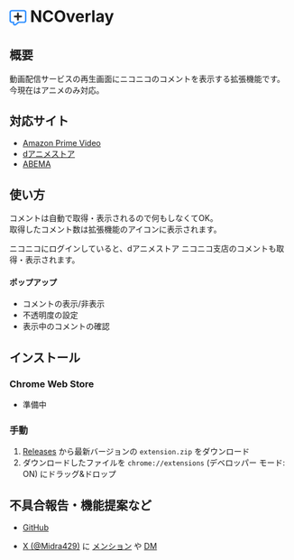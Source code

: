 # <sub><img src="assets/icon.png" width="30px" height="30px"></sub> NCOverlay

<!-- [<img src="assets/badges/chrome.png" height="60px">](https://chrome.google.com/webstore/detail/) -->

## 概要

動画配信サービスの再生画面にニコニコのコメントを表示する拡張機能です。<br>
今現在はアニメのみ対応。

## 対応サイト
- [Amazon Prime Video](https://www.amazon.co.jp/gp/video/storefront/)
- [dアニメストア](https://animestore.docomo.ne.jp/animestore/)
- [ABEMA](https://abema.tv/video/genre/animation)

## 使い方
コメントは自動で取得・表示されるので何もしなくてOK。<br>
取得したコメント数は拡張機能のアイコンに表示されます。<br>

ニコニコにログインしていると、dアニメストア ニコニコ支店のコメントも取得・表示されます。

#### ポップアップ
- コメントの表示/非表示
- 不透明度の設定
- 表示中のコメントの確認

## インストール

### Chrome Web Store
- 準備中

### 手動
1. [Releases](https://github.com/Midra429/NCOverlay/releases) から最新バージョンの `extension.zip` をダウンロード
2. ダウンロードしたファイルを `chrome://extensions` (デベロッパー モード: ON) にドラッグ&ドロップ

## 不具合報告・機能提案など

- [GitHub](https://github.com/Midra429/NCOverlay/issues)
<!-- - [Chrome Web Store](https://chrome.google.com/webstore/detail/) > サポート -->
- [X (@Midra429)](https://x.com/Midra429) に [メンション](https://x.com/intent/tweet?screen_name=Midra429) や [DM](https://x.com/messages/compose?recipient_id=1052566817279864837)
